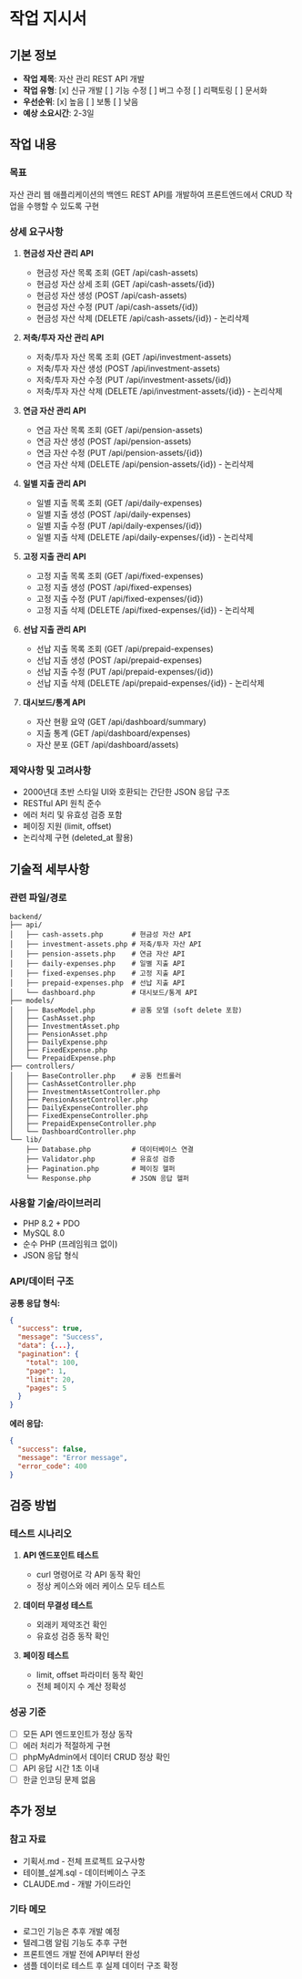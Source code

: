 # 작업 지시서

## 기본 정보
- **작업 제목**: 자산 관리 REST API 개발
- **작업 유형**: [x] 신규 개발 [ ] 기능 수정 [ ] 버그 수정 [ ] 리팩토링 [ ] 문서화
- **우선순위**: [x] 높음 [ ] 보통 [ ] 낮음
- **예상 소요시간**: 2-3일

## 작업 내용
### 목표
자산 관리 웹 애플리케이션의 백엔드 REST API를 개발하여 프론트엔드에서 CRUD 작업을 수행할 수 있도록 구현

### 상세 요구사항
1. **현금성 자산 관리 API**
   - 현금성 자산 목록 조회 (GET /api/cash-assets)
   - 현금성 자산 상세 조회 (GET /api/cash-assets/{id})
   - 현금성 자산 생성 (POST /api/cash-assets)
   - 현금성 자산 수정 (PUT /api/cash-assets/{id})
   - 현금성 자산 삭제 (DELETE /api/cash-assets/{id}) - 논리삭제

2. **저축/투자 자산 관리 API**
   - 저축/투자 자산 목록 조회 (GET /api/investment-assets)
   - 저축/투자 자산 생성 (POST /api/investment-assets)
   - 저축/투자 자산 수정 (PUT /api/investment-assets/{id})
   - 저축/투자 자산 삭제 (DELETE /api/investment-assets/{id}) - 논리삭제

3. **연금 자산 관리 API**
   - 연금 자산 목록 조회 (GET /api/pension-assets)
   - 연금 자산 생성 (POST /api/pension-assets)
   - 연금 자산 수정 (PUT /api/pension-assets/{id})
   - 연금 자산 삭제 (DELETE /api/pension-assets/{id}) - 논리삭제

4. **일별 지출 관리 API**
   - 일별 지출 목록 조회 (GET /api/daily-expenses)
   - 일별 지출 생성 (POST /api/daily-expenses)
   - 일별 지출 수정 (PUT /api/daily-expenses/{id})
   - 일별 지출 삭제 (DELETE /api/daily-expenses/{id}) - 논리삭제

5. **고정 지출 관리 API**
   - 고정 지출 목록 조회 (GET /api/fixed-expenses)
   - 고정 지출 생성 (POST /api/fixed-expenses)
   - 고정 지출 수정 (PUT /api/fixed-expenses/{id})
   - 고정 지출 삭제 (DELETE /api/fixed-expenses/{id}) - 논리삭제

6. **선납 지출 관리 API**
   - 선납 지출 목록 조회 (GET /api/prepaid-expenses)
   - 선납 지출 생성 (POST /api/prepaid-expenses)
   - 선납 지출 수정 (PUT /api/prepaid-expenses/{id})
   - 선납 지출 삭제 (DELETE /api/prepaid-expenses/{id}) - 논리삭제

7. **대시보드/통계 API**
   - 자산 현황 요약 (GET /api/dashboard/summary)
   - 지출 통계 (GET /api/dashboard/expenses)
   - 자산 분포 (GET /api/dashboard/assets)

### 제약사항 및 고려사항
- 2000년대 초반 스타일 UI와 호환되는 간단한 JSON 응답 구조
- RESTful API 원칙 준수
- 에러 처리 및 유효성 검증 포함
- 페이징 지원 (limit, offset)
- 논리삭제 구현 (deleted_at 활용)

## 기술적 세부사항
### 관련 파일/경로
```
backend/
├── api/
│   ├── cash-assets.php       # 현금성 자산 API
│   ├── investment-assets.php # 저축/투자 자산 API
│   ├── pension-assets.php    # 연금 자산 API
│   ├── daily-expenses.php    # 일별 지출 API
│   ├── fixed-expenses.php    # 고정 지출 API
│   ├── prepaid-expenses.php  # 선납 지출 API
│   └── dashboard.php         # 대시보드/통계 API
├── models/
│   ├── BaseModel.php         # 공통 모델 (soft delete 포함)
│   ├── CashAsset.php
│   ├── InvestmentAsset.php
│   ├── PensionAsset.php
│   ├── DailyExpense.php
│   ├── FixedExpense.php
│   └── PrepaidExpense.php
├── controllers/
│   ├── BaseController.php    # 공통 컨트롤러
│   ├── CashAssetController.php
│   ├── InvestmentAssetController.php
│   ├── PensionAssetController.php
│   ├── DailyExpenseController.php
│   ├── FixedExpenseController.php
│   ├── PrepaidExpenseController.php
│   └── DashboardController.php
└── lib/
    ├── Database.php          # 데이터베이스 연결
    ├── Validator.php         # 유효성 검증
    ├── Pagination.php        # 페이징 헬퍼
    └── Response.php          # JSON 응답 헬퍼
```

### 사용할 기술/라이브러리
- PHP 8.2 + PDO
- MySQL 8.0
- 순수 PHP (프레임워크 없이)
- JSON 응답 형식

### API/데이터 구조
**공통 응답 형식:**
```json
{
  "success": true,
  "message": "Success",
  "data": {...},
  "pagination": {
    "total": 100,
    "page": 1,
    "limit": 20,
    "pages": 5
  }
}
```

**에러 응답:**
```json
{
  "success": false,
  "message": "Error message",
  "error_code": 400
}
```

## 검증 방법
### 테스트 시나리오
1. **API 엔드포인트 테스트**
   - curl 명령어로 각 API 동작 확인
   - 정상 케이스와 에러 케이스 모두 테스트

2. **데이터 무결성 테스트**
   - 외래키 제약조건 확인
   - 유효성 검증 동작 확인

3. **페이징 테스트**
   - limit, offset 파라미터 동작 확인
   - 전체 페이지 수 계산 정확성

### 성공 기준
- [ ] 모든 API 엔드포인트가 정상 동작
- [ ] 에러 처리가 적절하게 구현
- [ ] phpMyAdmin에서 데이터 CRUD 정상 확인
- [ ] API 응답 시간 1초 이내
- [ ] 한글 인코딩 문제 없음

## 추가 정보
### 참고 자료
- 기획서.md - 전체 프로젝트 요구사항
- 테이블_설계.sql - 데이터베이스 구조
- CLAUDE.md - 개발 가이드라인

### 기타 메모
- 로그인 기능은 추후 개발 예정
- 텔레그램 알림 기능도 추후 구현
- 프론트엔드 개발 전에 API부터 완성
- 샘플 데이터로 테스트 후 실제 데이터 구조 확정